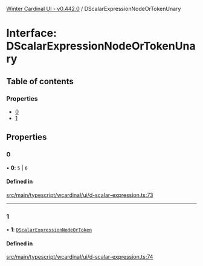 [Winter Cardinal UI - v0.442.0](../index.md) / DScalarExpressionNodeOrTokenUnary

# Interface: DScalarExpressionNodeOrTokenUnary

## Table of contents

### Properties

- [0](DScalarExpressionNodeOrTokenUnary.md#0)
- [1](DScalarExpressionNodeOrTokenUnary.md#1)

## Properties

### 0

• **0**: ``5`` \| ``6``

#### Defined in

[src/main/typescript/wcardinal/ui/d-scalar-expression.ts:73](https://github.com/winter-cardinal/winter-cardinal-ui/blob/v0.442.0/src/main/typescript/wcardinal/ui/d-scalar-expression.ts#L73)

___

### 1

• **1**: [`DScalarExpressionNodeOrToken`](../index.md#dscalarexpressionnodeortoken)

#### Defined in

[src/main/typescript/wcardinal/ui/d-scalar-expression.ts:74](https://github.com/winter-cardinal/winter-cardinal-ui/blob/v0.442.0/src/main/typescript/wcardinal/ui/d-scalar-expression.ts#L74)
